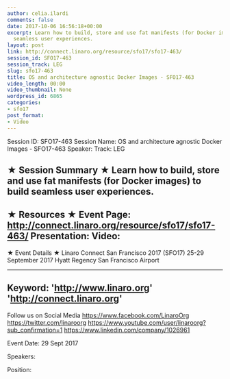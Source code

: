 ```yaml
---
author: celia.ilardi
comments: false
date: 2017-10-06 16:56:18+00:00
excerpt: Learn how to build, store and use fat manifests (for Docker images) to build
  seamless user experiences.
layout: post
link: http://connect.linaro.org/resource/sfo17/sfo17-463/
session_id: SFO17-463
session_track: LEG
slug: sfo17-463
title: OS and architecture agnostic Docker Images - SFO17-463
video_length: 00:00
video_thumbnail: None
wordpress_id: 6865
categories:
- sfo17
post_format:
- Video
---
```


Session ID: SFO17-463
Session Name: OS and architecture agnostic Docker Images - SFO17-463
Speaker: 
Track: LEG


★ Session Summary ★
Learn how to build, store and use fat manifests (for Docker images) to build seamless user experiences.
---------------------------------------------------
★ Resources ★
Event Page: http://connect.linaro.org/resource/sfo17/sfo17-463/
Presentation: 
Video: 
 ---------------------------------------------------

★ Event Details ★
Linaro Connect San Francisco 2017 (SFO17)
25-29 September 2017
Hyatt Regency San Francisco Airport

---------------------------------------------------
Keyword: 
'http://www.linaro.org'
'http://connect.linaro.org'
---------------------------------------------------
Follow us on Social Media
https://www.facebook.com/LinaroOrg
https://twitter.com/linaroorg
https://www.youtube.com/user/linaroorg?sub_confirmation=1
https://www.linkedin.com/company/1026961

Event Date: 29 Sept 2017

Speakers: 

Position: 
